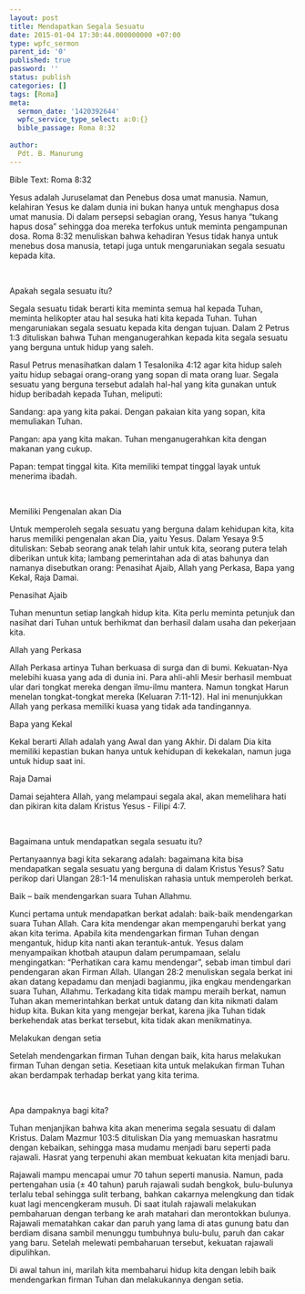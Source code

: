 ```yaml
---
layout: post
title: Mendapatkan Segala Sesuatu
date: 2015-01-04 17:30:44.000000000 +07:00
type: wpfc_sermon
parent_id: '0'
published: true
password: ''
status: publish
categories: []
tags: [Roma]
meta:
  sermon_date: '1420392644'
  wpfc_service_type_select: a:0:{}
  bible_passage: Roma 8:32
  
author:
  Pdt. B. Manurung
---
```

<p>Bible Text: Roma 8:32</p>
<p>Yesus adalah Juruselamat dan Penebus dosa umat manusia. Namun, kelahiran Yesus ke dalam dunia ini bukan hanya untuk menghapus dosa umat manusia. Di dalam persepsi sebagian orang, Yesus hanya “tukang hapus dosa” sehingga doa mereka terfokus untuk meminta pengampunan dosa. Roma 8:32 menuliskan bahwa kehadiran Yesus tidak hanya untuk menebus dosa manusia, tetapi juga untuk mengaruniakan segala sesuatu kepada kita.</p>
<p>&nbsp;</p>
<p>Apakah segala sesuatu itu?</p>
<p>Segala sesuatu tidak berarti kita meminta semua hal kepada Tuhan, meminta helikopter atau hal sesuka hati kita kepada Tuhan. Tuhan mengaruniakan segala sesuatu kepada kita dengan tujuan. Dalam 2 Petrus 1:3 dituliskan bahwa Tuhan menganugerahkan kepada kita segala sesuatu yang berguna untuk hidup yang saleh.</p>
<p>Rasul Petrus menasihatkan dalam 1 Tesalonika 4:12 agar kita hidup saleh yaitu hidup sebagai orang-orang yang sopan di mata orang luar. Segala sesuatu yang berguna tersebut adalah hal-hal yang kita gunakan untuk hidup beribadah kepada Tuhan, meliputi:</p>
<p>	Sandang: apa yang kita pakai. Dengan pakaian kita yang sopan, kita memuliakan Tuhan.</p>
<p>	Pangan: apa yang kita makan. Tuhan menganugerahkan kita dengan makanan yang cukup.</p>
<p>	Papan: tempat tinggal kita. Kita memiliki tempat tinggal layak untuk menerima ibadah.</p>
<p>&nbsp;</p>
<p>Memiliki Pengenalan akan Dia</p>
<p>Untuk memperoleh segala sesuatu yang berguna dalam kehidupan kita, kita harus memiliki pengenalan akan Dia, yaitu Yesus. Dalam Yesaya 9:5 dituliskan: Sebab seorang anak telah lahir untuk kita, seorang putera telah diberikan untuk kita; lambang pemerintahan ada di atas bahunya dan namanya disebutkan orang: Penasihat Ajaib, Allah yang Perkasa, Bapa yang Kekal, Raja Damai.</p>
<p>	Penasihat Ajaib</p>
<p>Tuhan menuntun setiap langkah hidup kita. Kita perlu meminta petunjuk dan nasihat dari Tuhan untuk berhikmat dan berhasil dalam usaha dan pekerjaan kita.</p>
<p>	Allah yang Perkasa</p>
<p>Allah Perkasa artinya Tuhan berkuasa di surga dan di bumi. Kekuatan-Nya melebihi kuasa yang ada di dunia ini. Para ahli-ahli Mesir berhasil membuat ular dari tongkat mereka dengan ilmu-ilmu mantera. Namun tongkat Harun menelan tongkat-tongkat mereka (Keluaran 7:11-12). Hal ini menunjukkan Allah yang perkasa memiliki kuasa yang tidak ada tandingannya.</p>
<p>	Bapa yang Kekal</p>
<p>Kekal berarti Allah adalah yang Awal dan yang Akhir. Di dalam Dia kita memiliki kepastian bukan hanya untuk kehidupan di kekekalan, namun juga untuk hidup saat ini.</p>
<p>	Raja Damai</p>
<p>Damai sejahtera Allah, yang melampaui segala akal, akan memelihara hati dan pikiran kita dalam Kristus Yesus - Filipi 4:7.</p>
<p>&nbsp;</p>
<p>Bagaimana untuk mendapatkan segala sesuatu itu?</p>
<p>Pertanyaannya bagi kita sekarang adalah: bagaimana kita bisa mendapatkan segala sesuatu yang berguna di dalam Kristus Yesus? Satu perikop dari Ulangan 28:1-14 menuliskan rahasia untuk memperoleh berkat.</p>
<p>	Baik – baik mendengarkan suara Tuhan Allahmu.</p>
<p>Kunci pertama untuk mendapatkan berkat adalah: baik-baik mendengarkan suara Tuhan Allah. Cara kita mendengar akan mempengaruhi berkat yang akan kita terima. Apabila kita mendengarkan firman Tuhan dengan mengantuk, hidup kita nanti akan terantuk-antuk. Yesus dalam menyampaikan khotbah ataupun dalam perumpamaan, selalu mengingatkan: “Perhatikan cara kamu mendengar”, sebab iman timbul dari pendengaran akan Firman Allah. Ulangan 28:2 menuliskan segala berkat ini akan datang kepadamu dan menjadi bagianmu, jika engkau mendengarkan suara Tuhan, Allahmu. Terkadang kita tidak mampu meraih berkat, namun Tuhan akan memerintahkan berkat untuk datang dan kita nikmati dalam hidup kita. Bukan kita yang mengejar berkat, karena jika Tuhan tidak berkehendak atas berkat tersebut, kita tidak akan menikmatinya.</p>
<p>	Melakukan dengan setia</p>
<p>Setelah mendengarkan firman Tuhan dengan baik, kita harus melakukan firman Tuhan dengan setia. Kesetiaan kita untuk melakukan firman Tuhan akan berdampak terhadap berkat yang kita terima.</p>
<p>&nbsp;</p>
<p>Apa dampaknya bagi kita?</p>
<p>Tuhan menjanjikan bahwa kita akan menerima segala sesuatu di dalam Kristus. Dalam Mazmur 103:5 dituliskan Dia yang memuaskan hasratmu dengan kebaikan, sehingga masa mudamu menjadi baru seperti pada rajawali. Hasrat yang terpenuhi akan membuat kekuatan kita menjadi baru.</p>
<p>Rajawali mampu mencapai umur 70 tahun seperti manusia. Namun, pada pertengahan usia (± 40 tahun) paruh rajawali sudah bengkok, bulu-bulunya terlalu tebal sehingga sulit terbang, bahkan cakarnya melengkung dan tidak kuat lagi mencengkeram musuh. Di saat itulah rajawali melakukan pembaharuan dengan terbang ke arah matahari dan merontokkan bulunya. Rajawali mematahkan cakar dan paruh yang lama di atas gunung batu dan berdiam disana sambil menunggu tumbuhnya bulu-bulu, paruh dan cakar yang baru. Setelah melewati pembaharuan tersebut, kekuatan rajawali dipulihkan.</p>
<p>Di awal tahun ini, marilah kita membaharui hidup kita dengan lebih baik mendengarkan firman Tuhan dan melakukannya dengan setia.</p>
